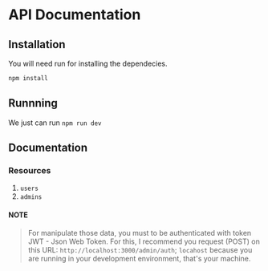 # API Documentation

## Installation

You will need run for installing the dependecies.
```bash
npm install
```

## Runnning

We just can run `npm run dev`

## Documentation

### Resources
1. `users`
2. `admins`

#### NOTE
> For manipulate those data, you must to be authenticated with token JWT - Json Web Token. For this, I recommend you request (POST) on this URL: `http://localhost:3000/admin/auth`; `locahost` because you are running in your development environment, that's your machine.

